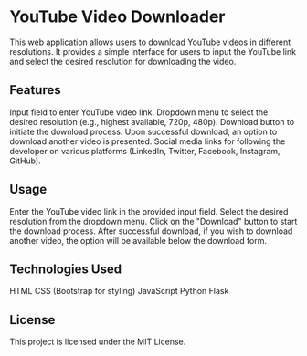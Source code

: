 # YouTube Video Downloader
This web application allows users to download YouTube videos in different resolutions. It provides a simple interface for users to input the YouTube link and select the desired resolution for downloading the video.

## Features
Input field to enter YouTube video link.
Dropdown menu to select the desired resolution (e.g., highest available, 720p, 480p).
Download button to initiate the download process.
Upon successful download, an option to download another video is presented.
Social media links for following the developer on various platforms (LinkedIn, Twitter, Facebook, Instagram, GitHub).
## Usage
Enter the YouTube video link in the provided input field.
Select the desired resolution from the dropdown menu.
Click on the "Download" button to start the download process.
After successful download, if you wish to download another video, the option will be available below the download form.
## Technologies Used
HTML
CSS (Bootstrap for styling)
JavaScript
Python 
Flask
## License
This project is licensed under the MIT License.
